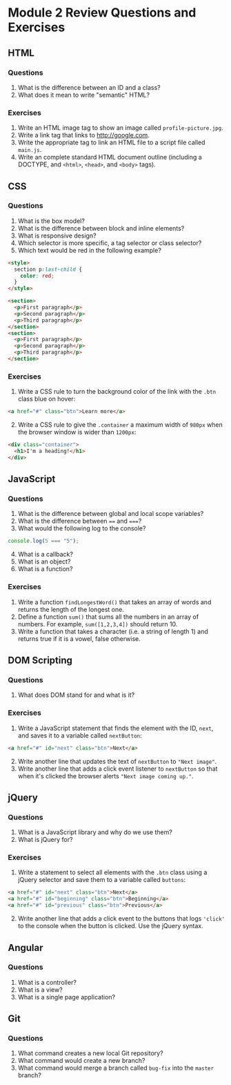 # Module 2 Review Questions and Exercises

## HTML

### Questions

1. What is the difference between an ID and a class?
2. What does it mean to write "semantic" HTML?

### Exercises

1. Write an HTML image tag to show an image called `profile-picture.jpg`.
2. Write a link tag that links to http://google.com.
3. Write the appropriate tag to link an HTML file to a script file called `main.js`.
4. Write an complete standard HTML document outline (including a DOCTYPE, and `<html>`, `<head>`, and `<body>` tags).

## CSS

### Questions

1. What is the box model?
2. What is the difference between block and inline elements?
3. What is responsive design?
4. Which selector is more specific, a tag selector or class selector?
5. Which text would be red in the following example?

  ```html
  <style>
    section p:last-child {
      color: red;
    }
  </style>

  <section>
    <p>First paragraph</p>
    <p>Second paragraph</p>
    <p>Third paragraph</p>
  </section>
  <section>
    <p>First paragraph</p>
    <p>Second paragraph</p>
    <p>Third paragraph</p>
  </section>
  ```

### Exercises

1. Write a CSS rule to turn the background color of the link with the `.btn` class blue on hover:

  ```html
  <a href="#" class="btn">Learn more</a>
  ```

2. Write a CSS rule to give the `.container` a maximum width of `980px` when the browser window is wider than `1200px`:

  ```html
  <div class="container">
    <h1>I'm a heading!</h1>
  </div>
  ```

## JavaScript

### Questions

1. What is the difference between global and local scope variables?
2. What is the difference between `==` and `===`?
3. What would the following log to the console?

  ```javascript
  console.log(5 === "5");
  ```

4. What is a callback?
5. What is an object?
6. What is a function?

### Exercises

1. Write a function `findLongestWord()` that takes an array of words and returns the length of the longest one.
2. Define a function `sum()` that sums all the numbers in an array of numbers. For example, `sum([1,2,3,4])` should return 10.
3. Write a function that takes a character (i.e. a string of length 1) and returns true if it is a vowel, false otherwise.

## DOM Scripting

### Questions

1. What does DOM stand for and what is it?

### Exercises

1. Write a JavaScript statement that finds the element with the ID, `next`, and saves it to a variable called `nextButton`:

  ```html
  <a href="#" id="next" class="btn">Next</a>
  ```

2. Write another line that updates the text of `nextButton` to `"Next image"`.
3. Write another line that adds a click event listener to `nextButton` so that when it's clicked the browser alerts `"Next image coming up."`.

## jQuery

### Questions

1. What is a JavaScript library and why do we use them?
2. What is jQuery for?

### Exercises

1. Write a statement to select all elements with the `.btn` class using a jQuery selector and save them to a variable called `buttons`:

  ```html
  <a href="#" id="next" class="btn">Next</a>
  <a href="#" id="beginning" class="btn">Beginning</a>
  <a href="#" id="previous" class="btn">Previous</a>
  ```

2. Write another line that adds a click event to the buttons that logs `'click'` to the console when the button is clicked. Use the jQuery syntax.

## Angular

### Questions

1. What is a controller?
2. What is a view?
3. What is a single page application?

## Git

### Questions

1. What command creates a new local Git repository?
2. What command would create a new branch?
3. What command would merge a branch called `bug-fix` into the `master` branch?
